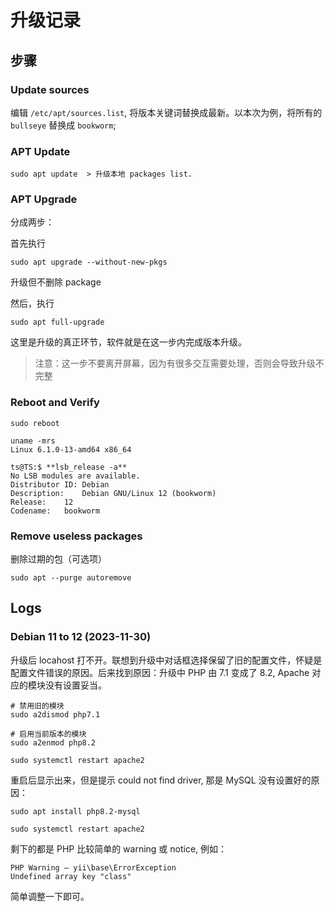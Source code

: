 # 升级记录

步骤
--------------------------------------------------------------------------

### Update sources
编辑 `/etc/apt/sources.list`, 将版本关键词替换成最新。以本次为例，将所有的 `bullseye` 替换成 `bookworm`;

### APT Update

```
sudo apt update  > 升级本地 packages list.
```
### APT Upgrade
分成两步：

首先执行

```
sudo apt upgrade --without-new-pkgs
```
升级但不删除 package

然后，执行

```
sudo apt full-upgrade
```
这里是升级的真正环节，软件就是在这一步内完成版本升级。
   
> 注意：这一步不要离开屏幕，因为有很多交互需要处理，否则会导致升级不完整

### Reboot and Verify

```
sudo reboot

uname -mrs 
Linux 6.1.0-13-amd64 x86_64

ts@TS:$ **lsb_release -a**
No LSB modules are available.
Distributor ID:	Debian
Description:	Debian GNU/Linux 12 (bookworm)
Release:	12
Codename:	bookworm
```

### Remove useless packages
删除过期的包（可选项）

```
sudo apt --purge autoremove
```

Logs
--------------------------------------------------------------------------

### Debian 11 to 12 (2023-11-30)

升级后 locahost 打不开。联想到升级中对话框选择保留了旧的配置文件，怀疑是配置文件错误的原因。后来找到原因：升级中 PHP 由 7.1 变成了 8.2, Apache 对应的模块没有设置妥当。

```
# 禁用旧的模块
sudo a2dismod php7.1

# 启用当前版本的模块
sudo a2enmod php8.2

sudo systemctl restart apache2
```

重启后显示出来，但是提示 could not find driver, 那是 MySQL 没有设置好的原因：

```
sudo apt install php8.2-mysql

sudo systemctl restart apache2
```

剩下的都是 PHP 比较简单的 warning 或 notice, 例如：

```
PHP Warning – yii\base\ErrorException
Undefined array key "class"
```

简单调整一下即可。
